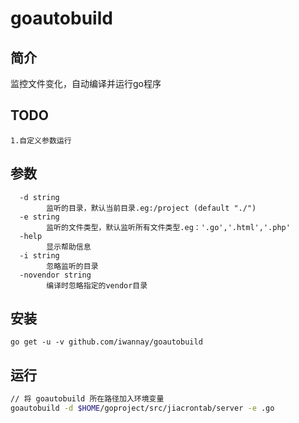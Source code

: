 # goautobuild

## 简介
监控文件变化，自动编译并运行go程序

## TODO
    1.自定义参数运行

## 参数
```
  -d string
        监听的目录，默认当前目录.eg:/project (default "./")
  -e string
        监听的文件类型，默认监听所有文件类型.eg：'.go','.html','.php'
  -help
        显示帮助信息
  -i string
        忽略监听的目录
  -novendor string
        编译时忽略指定的vendor目录
```
## 安装
    go get -u -v github.com/iwannay/goautobuild

## 运行
```sh
// 将 goautobuild 所在路径加入环境变量
goautobuild -d $HOME/goproject/src/jiacrontab/server -e .go

```
